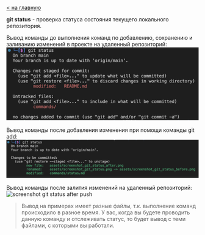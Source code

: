 [< на главную](../README.md)

**git status** - проверка статуса состояния текущего локального репозитория. 

Вывод команды до выполнения команд по добавлению, сохранению и заливанию изменений в проекте на удаленный репозиторий:
![screenshot git status before push](../assets/screenshot_git_status.png)

Вывод команды после добавления изменения при помощи команды git add:
![screenshot git status after add](../assets/screenshot_git_status_after_add.png)

Вывод команды после залития изменений на удаленный репозиторий:
![screenshot git status after push](../assets/screenshot_git_status_after.png)

> Вывод на примерах имеет разные файлы, т.к. выполнение команд происходило в разное время. У вас, когда вы будете проводить данную команду и отслеживать статус, то будет вывод с теми файлами, с которыми вы работали.
